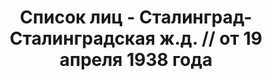 ---
title: Список лиц - Сталинград-Сталинградская ж.д. // от 19 апреля 1938 года
description: РГАСПИ, ф.17, оп.171, дело 416, лист 128
images:
- /disk/pictures/v08/17-171-416-128.jpg
- /disk/pictures/v08/17-171-416-129.jpg
- /disk/pictures/v08/17-171-416-130.jpg
- /disk/pictures/v08/17-171-416-131.jpg
- /disk/pictures/v08/17-171-416-132.jpg
---